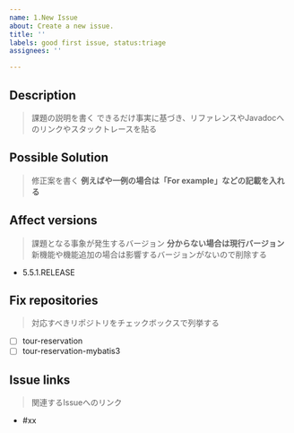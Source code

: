 ```yaml
---
name: 1.New Issue
about: Create a new issue.
title: ''
labels: good first issue, status:triage
assignees: ''

---
```


## Description
> 課題の説明を書く
> できるだけ事実に基づき、リファレンスやJavadocへのリンクやスタックトレースを貼る

## Possible Solution
> 修正案を書く
> **例えばや一例の場合は「For example」などの記載を入れる**
## Affect versions
> 課題となる事象が発生するバージョン **分からない場合は現行バージョン**
> 新機能や機能追加の場合は影響するバージョンがないので削除する

- 5.5.1.RELEASE

## Fix repositories
> 対応すべきリポジトリをチェックボックスで列挙する

- [ ] tour-reservation
- [ ] tour-reservation-mybatis3

## Issue links
> 関連するIssueへのリンク

- #xx
